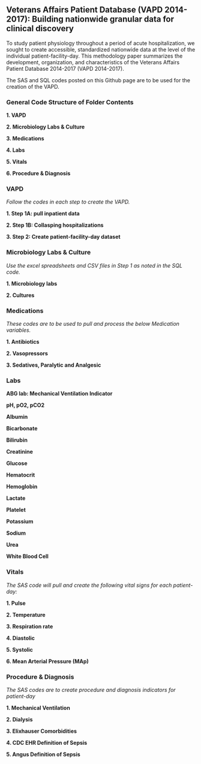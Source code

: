
## Veterans Affairs Patient Database (VAPD 2014-2017): Building nationwide granular data for clinical discovery 

To study patient physiology throughout a period of acute hospitalization, we sought to create accessible, standardized nationwide data at the level of the individual patient-facility-day. This methodology paper summarizes the development, organization, and characteristics of the Veterans Affairs Patient Database 2014-2017 (VAPD 2014-2017). 

The SAS and SQL codes posted on this Github page are to be used for the creation of the VAPD.


### General Code Structure of Folder Contents


**1. VAPD**  

**2. Microbiology Labs & Culture**

**3. Medications**

**4. Labs**

**5. Vitals**

**6. Procedure & Diagnosis**


### VAPD  



*Follow the codes in each step to create the VAPD.* 

**1. Step 1A: pull inpatient data**

**2. Step 1B: Collasping hospitalizations**

**3. Step 2: Create patient-facility-day dataset**


### Microbiology Labs & Culture  




*Use the excel spreadsheets and CSV files in Step 1 as noted in the SQL code.* 

**1. Microbiology labs**

**2. Cultures**



### Medications  



*These codes are to be used to pull and process the below Medication variables.*

**1. Antibiotics**

**2. Vasopressors**

**3. Sedatives, Paralytic and Analgesic**


### Labs  



**ABG lab: Mechanical Ventilation Indicator**

**pH, pO2, pCO2**

**Albumin**

**Bicarbonate**

**Bilirubin**

**Creatinine**

**Glucose**

**Hematocrit**

**Hemoglobin**

**Lactate**

**Platelet**

**Potassium**

**Sodium**

**Urea**

**White Blood Cell**


### Vitals  



*The SAS code will pull and create the following vital signs for each patient-day:*

**1. Pulse**

**2. Temperature**

**3. Respiration rate**

**4. Diastolic**

**5. Systolic**

**6. Mean Arterial Pressure (MAp)**


### Procedure & Diagnosis  



*The SAS codes are to create procedure and diagnosis indicators for patient-day*

**1. Mechanical Ventilation**

**2. Dialysis**

**3. Elixhauser Comorbidities**

**4. CDC EHR Definition of Sepsis**

**5. Angus Definition of Sepsis**


